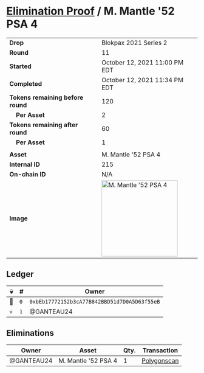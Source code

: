 # [Elimination Proof](./readme.md) / M. Mantle &#039;52 PSA 4

|||
|---|---|
| **Drop** | Blokpax 2021 Series 2 |
| **Round** | 11 |
| **Started** | October 12, 2021 11:00 PM EDT |
| **Completed** | October 12, 2021 11:34 PM EDT |
| **Tokens remaining before round** | 120 |
| **&nbsp;&nbsp;&nbsp;&nbsp;Per Asset** | 2 |
| **Tokens remaining after round** | 60 |
| **&nbsp;&nbsp;&nbsp;&nbsp;Per Asset** | 1 |
| | |
| **Asset** | M. Mantle &#039;52 PSA 4 |
| **Internal ID** | 215 |
| **On-chain ID** | N/A |
| **Image** | <img src="https://tcdn.blokpax.com/9484ebfa-6347-426d-823b-d6fcaf4c8bd0/963c51232b44ca9d7c07ae0286db0831ffe8d8a10ae69869596173bee6d2c568.jpg" height="200" alt="M. Mantle &#039;52 PSA 4" /> |

## Ledger

| 💀 | # | Owner |
| --- | --- | --- |
| 👑 | `0` | `0xbEb17772152b3cA77B842BBD51d7D0A5D63f55eB` |
| 💀 | `1` | @GANTEAU24 |


## Eliminations

| Owner | Asset | Qty. | Transaction |
| --- | --- | --- | --- |
| @GANTEAU24 | M. Mantle '52 PSA 4 | 1 | [Polygonscan](https://polygonscan.com/tx/0x84063cabfb279b6d84152d5d80b929d0dc001f648ebc853aa847c13805d61945) |
